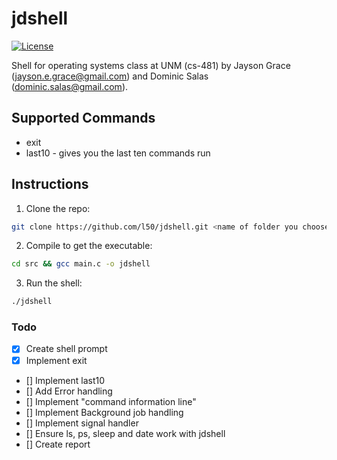 # jdshell

[![License](http://img.shields.io/:license-mit-blue.svg)](http://doge.mit-license.org)

Shell for operating systems class at UNM (cs-481) by Jayson Grace (jayson.e.grace@gmail.com) and Dominic Salas (dominic.salas@gmail.com).


## Supported Commands
* exit
* last10 - gives you the last ten commands run

## Instructions

1. Clone the repo:
```bash
git clone https://github.com/l50/jdshell.git <name of folder you choose> && cd <name of folder you chose>
```
2. Compile to get the executable:
```bash
cd src && gcc main.c -o jdshell
```

3. Run the shell:
```bash
./jdshell
```

### Todo
- [x] Create shell prompt
- [x] Implement exit
- [] Implement last10
- [] Add Error handling  
- [] Implement "command information line"
- [] Implement Background job handling
- [] Implement signal handler
- [] Ensure ls, ps, sleep and date work with jdshell
- [] Create report
